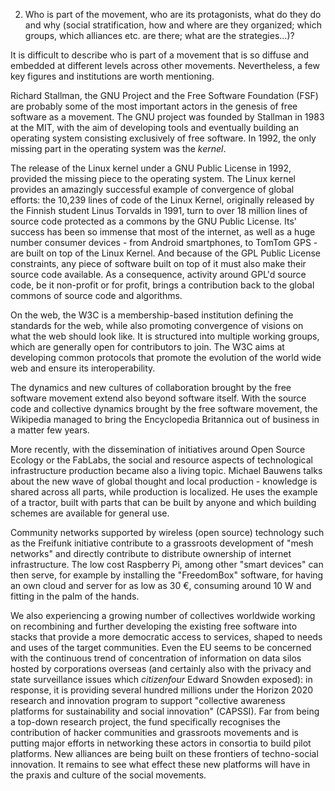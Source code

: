 2. Who is part of the movement, who are its protagonists, what do they do and why (social stratification, how and where are they organized; which groups, which alliances etc. are there; what are the strategies...)? 

It is difficult to describe who is part of a movement that is so diffuse and embedded at different levels across other movements. Nevertheless, a few key figures and institutions are worth mentioning.

Richard Stallman, the GNU Project and the Free Software Foundation (FSF) are probably some of the most important actors in the genesis of free software as a movement. The GNU project was founded by Stallman in 1983 at the MIT, with the aim of developing tools and eventually building an operating system consisting exclusively of free software. In 1992, the only missing part in the operating system was the *kernel*. 

The release of the Linux kernel under a GNU Public License in 1992, provided the missing piece to the operating system. The Linux kernel provides an amazingly successful example of convergence of global efforts: the 10,239 lines of code of the Linux Kernel, originally released by the Finnish student Linus Torvalds in 1991, turn to over 18 million lines of source code protected as a commons by the GNU Public License. Its' success has been so immense that most of the internet, as well as a huge number consumer devices - from Android smartphones, to TomTom GPS - are built on top of the Linux Kernel. And because of the GPL Public License constraints, any piece of software built on top of it must also make their source code available. As a consequence, activity around GPL'd source code, be it non-profit or for profit, brings a contribution back to the global commons of source code and algorithms.

On the web, the W3C is a membership-based institution defining the standards for the web, while also promoting convergence of visions on what the web should look like. It is structured into multiple working groups, which are generally open for contributors to join. The W3C aims at developing common protocols that promote the evolution of the world wide web and ensure its interoperability.

The dynamics and new cultures of collaboration brought by the free software movement extend also beyond software itself. With the source code and collective dynamics brought by the free software movement, the Wikipedia managed to bring the Encyclopedia Britannica out of business in a matter few years.


More recently, with the dissemination of initiatives around Open Source Ecology or the FabLabs, the social and resource aspects of technological infrastructure production became also a living topic. Michael Bauwens talks about the new wave of global thought and local production - knowledge is shared across all parts, while production is localized. He uses the example of a tractor, built with parts that can be built by anyone and which building schemes are available for general use. 

Community networks supported by wireless (open source) technology such as the Freifunk initiative contribute to a grassroots development of "mesh networks" and directly contribute to distribute ownership of internet infrastructure. The low cost Raspberry Pi, among other "smart devices" can then serve, for example by installing the "FreedomBox" software, for having an own cloud and server for as low as 30 €, consuming around 10 W and fitting in the palm of the hands.

We also experiencing a growing number of collectives worldwide working on recombining and further developing the existing free software into stacks that provide a more democratic access to services, shaped to needs and uses of the target communities. Even the EU seems to be concerned with the continuous trend of concentration of information on data silos hosted by corporations overseas (and certainly also with the privacy and state surveillance issues which *citizenfour* Edward Snowden exposed): in response, it is providing several hundred millions under the Horizon 2020 research and innovation program to support "collective awareness platforms for sustainability and social innovation" (CAPSSI). Far from being a top-down research project, the fund specifically recognises the contribution of hacker communities and grassroots movements and is putting major efforts in networking these actors in consortia to build pilot platforms. New alliances are being built on these frontiers of techno-social innovation. It remains to see what effect these new platforms will have in the praxis and culture of the social movements.
